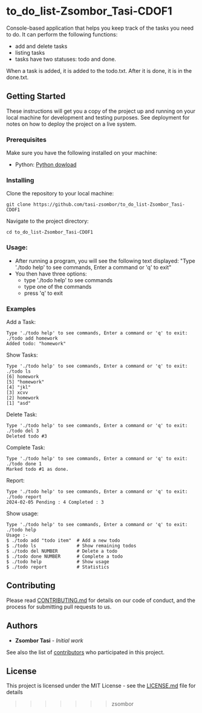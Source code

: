 # to_do_list-Zsombor_Tasi-CDOF1

Console-based application that helps you keep track of the tasks you need to do. It can perform the following functions: 
* add and delete tasks
* listing tasks
* tasks have two statuses: todo and done.

When a task is added, it is added to the todo.txt.  After it is done, it is in the done.txt.

## Getting Started

These instructions will get you a copy of the project up and running on your local machine for development and testing purposes. See deployment for notes on how to deploy the project on a live system.

### Prerequisites

Make sure you have the following installed on your machine:

* Python: [Python dowload](https://www.python.org/downloads/)

### Installing

Clone the repository to your local machine:
```
git clone https://github.com/tasi-zsombor/to_do_list-Zsombor_Tasi-CDOF1
```

Navigate to the project directory:
```
cd to_do_list-Zsombor_Tasi-CDOF1
```

### Usage:
* After running a program, you will see the following text displayed: "Type './todo help' to see commands, Enter a command or 'q' to exit"
* You then have three options:
    - type './todo help' to see commands
    - type one of the commands
    - press 'q' to exit

### Examples

Add a Task:
```
Type './todo help' to see commands, Enter a command or 'q' to exit: ./todo add homework
Added todo: "homework"
```

Show Tasks:
```
Type './todo help' to see commands, Enter a command or 'q' to exit: ./todo ls          
[6] homework
[5] "homework"
[4] "jkl"
[3] xcvv
[2] homework
[1] "asd"
```

Delete Task:
```
Type './todo help' to see commands, Enter a command or 'q' to exit: ./todo del 3
Deleted todo #3
```

Complete Task:
```
Type './todo help' to see commands, Enter a command or 'q' to exit: ./todo done 1
Marked todo #1 as done.
```

Report:
```
Type './todo help' to see commands, Enter a command or 'q' to exit: ./todo report
2024-02-05 Pending : 4 Completed : 3
```

Show usage:
```
Type './todo help' to see commands, Enter a command or 'q' to exit: ./todo help
Usage :-
$ ./todo add "todo item"  # Add a new todo
$ ./todo ls               # Show remaining todos
$ ./todo del NUMBER       # Delete a todo
$ ./todo done NUMBER      # Complete a todo
$ ./todo help             # Show usage
$ ./todo report           # Statistics
```

## Contributing

Please read [CONTRIBUTING.md](https://gist.github.com/PurpleBooth/b24679402957c63ec426) for details on our code of conduct, and the process for submitting pull requests to us.

## Authors

* **Zsombor Tasi** - *Initial work*

See also the list of [contributors](https://github.com/tasi-zsombor/to_do_list-Zsombor_Tasi-CDOF1/contributors) who participated in this project.

## License

This project is licensed under the MIT License - see the [LICENSE.md](LICENSE.md) file for details
>>>>>>> zsombor
